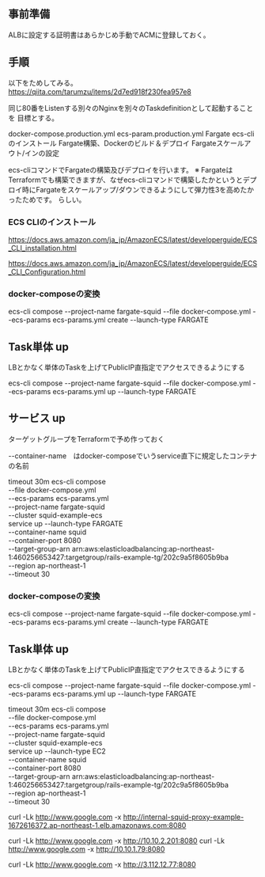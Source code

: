 
## 事前準備
ALBに設定する証明書はあらかじめ手動でACMに登録しておく。


## 手順
以下をためしてみる。
https://qiita.com/tarumzu/items/2d7ed918f230fea957e8


同じ80番をListenする別々のNginxを別々のTaskdefinitionとして起動することを
目標とする。

docker-compose.production.yml
ecs-param.production.yml
Fargate ecs-cliのインストール
Fargate構築、Dockerのビルド＆デプロイ
Fargateスケールアウト/インの設定


ecs-cliコマンドでFargateの構築及びデプロイを行います。
※ FargateはTerraformでも構築できますが、なぜecs-cliコマンドで構築したかというとデプロイ時にFargateをスケールアップ/ダウンできるようにして弾力性3を高めたかったためです。
らしい。




### ECS CLIのインストール
https://docs.aws.amazon.com/ja_jp/AmazonECS/latest/developerguide/ECS_CLI_installation.html

https://docs.aws.amazon.com/ja_jp/AmazonECS/latest/developerguide/ECS_CLI_Configuration.html


### docker-composeの変換

ecs-cli compose --project-name fargate-squid --file docker-compose.yml --ecs-params ecs-params.yml create --launch-type FARGATE


## Task単体 up
LBとかなく単体のTaskを上げてPublicIP直指定でアクセスできるようにする

ecs-cli compose --project-name fargate-squid --file docker-compose.yml --ecs-params ecs-params.yml up --launch-type FARGATE

## サービス up
ターゲットグループをTerraformで予め作っておく

--container-name　はdocker-composeでいうservice直下に規定したコンテナの名前

timeout 30m ecs-cli compose \
  --file docker-compose.yml \
  --ecs-params ecs-params.yml \
  --project-name fargate-squid \
  --cluster squid-example-ecs \
 service up --launch-type FARGATE \
 --container-name squid \
 --container-port 8080 \
 --target-group-arn arn:aws:elasticloadbalancing:ap-northeast-1:460256653427:targetgroup/rails-example-tg/202c9a5f8605b9ba \
 --region ap-northeast-1 \
 --timeout 30






### docker-composeの変換

ecs-cli compose --project-name fargate-squid --file docker-compose.yml --ecs-params ecs-params.yml create --launch-type FARGATE


## Task単体 up
LBとかなく単体のTaskを上げてPublicIP直指定でアクセスできるようにする

ecs-cli compose --project-name fargate-squid --file docker-compose.yml --ecs-params ecs-params.yml up --launch-type FARGATE

 timeout 30m ecs-cli compose \
  --file docker-compose.yml \
  --ecs-params ecs-params.yml \
  --project-name fargate-squid \
  --cluster squid-example-ecs \
 service up --launch-type EC2 \
 --container-name squid \
 --container-port 8080 \
 --target-group-arn arn:aws:elasticloadbalancing:ap-northeast-1:460256653427:targetgroup/rails-example-tg/202c9a5f8605b9ba \
 --region ap-northeast-1 \
 --timeout 30



curl -Lk http://www.google.com -x http://internal-squid-proxy-example-1672616372.ap-northeast-1.elb.amazonaws.com:8080

 curl -Lk http://www.google.com -x http://10.10.2.201:8080
 curl -Lk http://www.google.com -x http://10.10.1.79:8080

 curl -Lk http://www.google.com -x http://3.112.12.77:8080
 